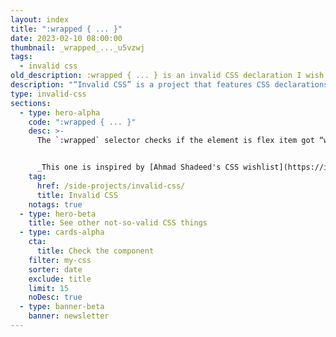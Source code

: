 ```yaml
---
layout: index
title: ":wrapped { ... }"
date: 2023-02-10 08:00:00
thumbnail: _wrapped_..._u5vzwj
tags:
  - invalid css
old_description: :wrapped { ... } is an invalid CSS declaration I wish existed."
description: "“Invalid CSS” is a project that features CSS declarations that are not valid and non-existing. For example, :wrapped { ... }."
type: invalid-css
sections:
  - type: hero-alpha
    code: ":wrapped { ... }"
    desc: >-
      The `:wrapped` selector checks if the element is flex item got “wrapped” and moved to the other row or column.


      _This one is inspired by [Ahmad Shadeed's CSS wishlist](https://ishadeed.com/article/css-wishlist-2023/)._
    tag:
      href: /side-projects/invalid-css/
      title: Invalid CSS
    notags: true
  - type: hero-beta
    title: See other not-so-valid CSS things
  - type: cards-alpha
    cta:
      title: Check the component
    filter: my-css
    sorter: date
    exclude: title
    limit: 15
    noDesc: true
  - type: banner-beta
    banner: newsletter
---
```

